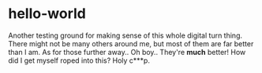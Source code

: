 # hello-world
Another testing ground for making sense of this whole digital turn thing.
There might not be many others around me, but most of them are far better than I am.
As for those further away.. Oh boy.. They're **much** better!
How did I get myself roped into this? Holy c\***p.
